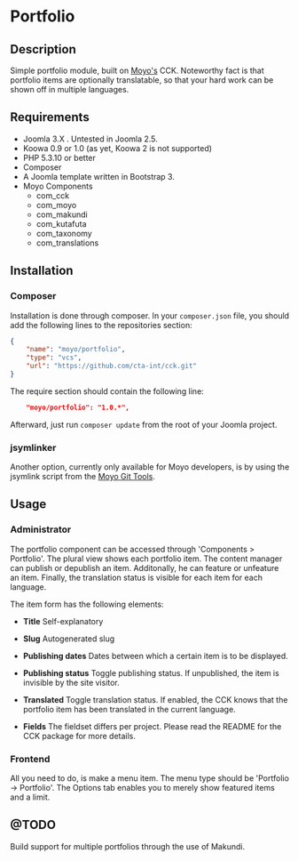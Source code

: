 # Portfolio

## Description

Simple portfolio module, built on [Moyo's](http://moyoweb.nl) CCK. Noteworthy fact is that portfolio items are optionally
translatable, so that your hard work can be shown off in multiple languages.

## Requirements

* Joomla 3.X . Untested in Joomla 2.5.
* Koowa 0.9 or 1.0 (as yet, Koowa 2 is not supported)
* PHP 5.3.10 or better
* Composer
* A Joomla template written in Bootstrap 3.
* Moyo Components
    * com_cck
    * com_moyo
    * com_makundi
    * com_kutafuta
    * com_taxonomy
    * com_translations

## Installation

### Composer

Installation is done through composer. In your `composer.json` file, you should add the following lines to the repositories
section:

```json
{
    "name": "moyo/portfolio",
    "type": "vcs",
    "url": "https://github.com/cta-int/cck.git"
}
```

The require section should contain the following line:

```json
    "moyo/portfolio": "1.0.*",
```

Afterward, just run `composer update` from the root of your Joomla project.

### jsymlinker

Another option, currently only available for Moyo developers, is by using the jsymlink script from the [Moyo Git
Tools](https://github.com/derjoachim/moyo-git-tools).

## Usage

### Administrator

The portfolio component can be accessed through 'Components > Portfolio'. The plural view shows each portfolio item. The
content manager can publish or depublish an item. Additonally, he can feature or unfeature an item. Finally, the translation
status is visible for each item for each language.

The item form has the following elements:

* **Title** Self-explanatory
* **Slug** Autogenerated slug
* **Publishing dates** Dates between which a certain item is to be displayed.
* **Publishing status** Toggle publishing status. If unpublished, the item is invisible by the site visitor.
* **Translated** Toggle translation status. If enabled, the CCK knows that the portfolio item has been translated in
 the current language.

* **Fields** The fieldset differs per project. Please read the README for the CCK package for more details.


### Frontend

All you need to do, is make a menu item. The menu type should be 'Portfolio -> Portfolio'. The Options tab enables you to
merely show featured items and a limit.

## @TODO

Build support for multiple portfolios through the use of Makundi.
